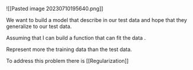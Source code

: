 ![[Pasted image 20230710195640.png]]

We want to build a model that describe in our test data and hope that they generalize to our test data.

Assuming that I can build a function that can fit the data . 

Represent more the training data than the test data.

To address this problem there is [[Regularization]]